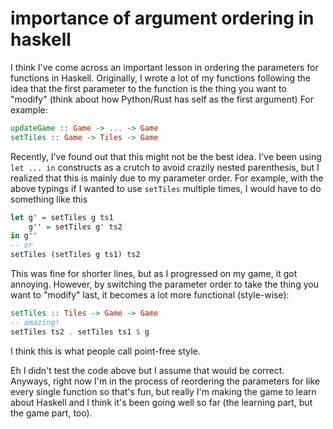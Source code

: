 # importance of argument ordering in haskell

I think I've come across an important lesson in ordering the parameters for
functions in Haskell. Originally, I wrote a lot of my functions following the
idea that the first parameter to the function is the thing you want to "modify"
(think about how Python/Rust has self as the first argument) For example:

```hs
updateGame :: Game -> ... -> Game
setTiles :: Game -> Tiles -> Game
```

Recently, I've found out that this might not be the best idea. I've been using
`let ... in` constructs as a crutch to avoid crazily nested parenthesis, but I
realized that this is mainly due to my parameter order. For example, with the
above typings if I wanted to use `setTiles` multiple times, I would have to do
something like this

```hs
let g' = setTiles g ts1
    g'' = setTiles g' ts2
in g''
-- or
setTiles (setTiles g ts1) ts2
```

This was fine for shorter lines, but as I progressed on my game, it got
annoying. However, by switching the parameter order to take the thing you want
to "modify" last, it becomes a lot more functional (style-wise):

```hs
setTiles :: Tiles -> Game -> Game
-- amazing!
setTiles ts2 . setTiles ts1 $ g
```

I think this is what people call point-free style.

Eh I didn't test the code above but I assume that would be correct. Anyways,
right now I'm in the process of reordering the parameters for like every single
function so that's fun, but really I'm making the game to learn about Haskell
and I think it's been going well so far (the learning part, but the game part,
too).
